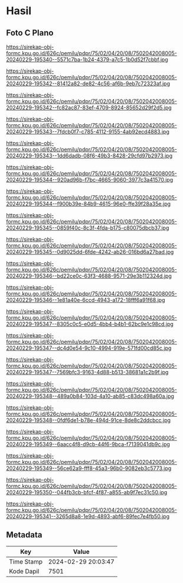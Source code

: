# Hasil

## Foto C Plano

https://sirekap-obj-formc.kpu.go.id/626c/pemilu/pdpr/75/02/04/20/08/7502042008005-20240229-195340--5571c7ba-1b24-4379-a7c5-1b0d52f7cbbf.jpg

https://sirekap-obj-formc.kpu.go.id/626c/pemilu/pdpr/75/02/04/20/08/7502042008005-20240229-195342--81412a82-de82-4c56-af6b-9eb7c72323af.jpg

https://sirekap-obj-formc.kpu.go.id/626c/pemilu/pdpr/75/02/04/20/08/7502042008005-20240229-195342--fc82ac87-83ef-4709-8924-85652d29f2d5.jpg

https://sirekap-obj-formc.kpu.go.id/626c/pemilu/pdpr/75/02/04/20/08/7502042008005-20240229-195343--7fdcb0f7-c785-4112-9155-4ab92ecd4883.jpg

https://sirekap-obj-formc.kpu.go.id/626c/pemilu/pdpr/75/02/04/20/08/7502042008005-20240229-195343--1dd6dadb-08f6-49b3-8428-29cfd97b2973.jpg

https://sirekap-obj-formc.kpu.go.id/626c/pemilu/pdpr/75/02/04/20/08/7502042008005-20240229-195344--920ad96b-f7bc-4665-9060-3977c3a41570.jpg

https://sirekap-obj-formc.kpu.go.id/626c/pemilu/pdpr/75/02/04/20/08/7502042008005-20240229-195344--f900b39e-84b9-4615-96e0-ffe39f28a35e.jpg

https://sirekap-obj-formc.kpu.go.id/626c/pemilu/pdpr/75/02/04/20/08/7502042008005-20240229-195345--0859f40c-8c3f-4fda-b175-c80075dbcb37.jpg

https://sirekap-obj-formc.kpu.go.id/626c/pemilu/pdpr/75/02/04/20/08/7502042008005-20240229-195345--0d9025dd-6fde-4242-ab26-016bd6a27bad.jpg

https://sirekap-obj-formc.kpu.go.id/626c/pemilu/pdpr/75/02/04/20/08/7502042008005-20240229-195346--bd22ce0c-63f3-4688-9571-29e3b112324d.jpg

https://sirekap-obj-formc.kpu.go.id/626c/pemilu/pdpr/75/02/04/20/08/7502042008005-20240229-195346--1e81a40e-6ccd-4943-a172-18fff6a91f68.jpg

https://sirekap-obj-formc.kpu.go.id/626c/pemilu/pdpr/75/02/04/20/08/7502042008005-20240229-195347--8305c0c5-e0d5-4bb4-b4b1-62bc9e1c98cd.jpg

https://sirekap-obj-formc.kpu.go.id/626c/pemilu/pdpr/75/02/04/20/08/7502042008005-20240229-195347--dc4d0e54-9c10-4994-919e-571fd00cd85c.jpg

https://sirekap-obj-formc.kpu.go.id/626c/pemilu/pdpr/75/02/04/20/08/7502042008005-20240229-195347--7569bfc3-9163-4d88-b513-38681a1c2b9f.jpg

https://sirekap-obj-formc.kpu.go.id/626c/pemilu/pdpr/75/02/04/20/08/7502042008005-20240229-195348--489a0b84-103d-4a10-ab85-c83dc498a60a.jpg

https://sirekap-obj-formc.kpu.go.id/626c/pemilu/pdpr/75/02/04/20/08/7502042008005-20240229-195348--0fdf6de1-b78e-494d-91ce-8de8c2ddcbcc.jpg

https://sirekap-obj-formc.kpu.go.id/626c/pemilu/pdpr/75/02/04/20/08/7502042008005-20240229-195349--6aacc4f8-d9cb-44f6-9bca-f7139041db9c.jpg

https://sirekap-obj-formc.kpu.go.id/626c/pemilu/pdpr/75/02/04/20/08/7502042008005-20240229-195349--56ce62a9-fff8-45a3-96b0-9082eb3c5773.jpg

https://sirekap-obj-formc.kpu.go.id/626c/pemilu/pdpr/75/02/04/20/08/7502042008005-20240229-195350--044fb3cb-bfcf-4f87-a855-ab9f7ec31c50.jpg

https://sirekap-obj-formc.kpu.go.id/626c/pemilu/pdpr/75/02/04/20/08/7502042008005-20240229-195341--3265d8a8-1e9d-4893-abf6-89fec7e4fb50.jpg


## Metadata

| Key        | Value               |
| ---------- | ------------------- |
| Time Stamp | 2024-02-29 20:03:47 |
| Kode Dapil | 7501                |



